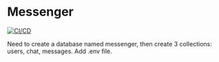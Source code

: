 # Messenger
[![CI/CD](https://github.com/VyacheslavShrot/messenger/actions/workflows/ci_cd.yml/badge.svg)](https://github.com/VyacheslavShrot/messenger/actions/workflows/ci_cd.yml)

Need to create a database named messenger, then create 3 collections: users, chat, messages.
Add .env file.
